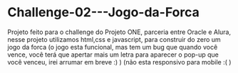 # Challenge-02---Jogo-da-Forca
Projeto feito para o challenge do Projeto ONE, parceria entre Oracle e Alura, nesse projeto utilizamos html,css e javascript, para construir do zero um jogo da forca    (o jogo esta funcional, mas tem um bug que quando você vence, você terá que apertar mais um letra para aparecer o pop-up que você venceu,  irei arrumar em breve :) ) (não esta responsivo para mobile :( )
